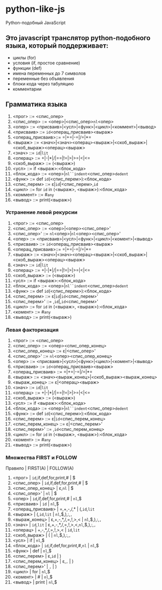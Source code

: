 # python-like-js
Python-подобный JavaScript

## Это javascript транслятор python-подобного языка, который поддерживает:
* циклы (for)
* условия (if, простое сравнение)
* функции (def)
* имена переменных до 7 символов
* переменные без объявления
* блоки кода через табуляцию
* комментарии

## Грамматика языка

1. <прог>           ::= <спис_опер>
2. <спис_опер>      ::= <опер>|<спис_опер>`nl`<опер>
3. <опер>           ::= <присваив>|<усл>|<функ>|<цикл>|<коммент>|<вывод>
4. <присваив>       ::= `id`<операц_присваив><выраж>
5. <операц_присваив>::= =|+=|-=|/=|*=
6. <выраж>          ::= <знач>|<знач><операц><выраж>|<скоб_выраж>|<скоб_выраж><операц><выраж>
7. <знач>           ::= `id`|`lit`
8. <операц>         ::= +|-|*|/|==|!=|>|>=|<|<=
9. <скоб_выраж>     ::= (<выраж>)
10. <усл>           ::= if <выраж>:<блок_кода>
11. <блок_кода>     ::= <опер>|`nl``indent`<спис_опер>`dedent`
12. <функ>          ::= def `id`(<спис_перем>):<блок_кода>
13. <спис_перем>    ::= ε|`id`|<спис_перем>,`id`
14. <цикл>          ::= for `id` in (<выраж>, <выраж>):<блок_кода>
15. <коммент>       ::= #`any`
16. <вывод>         ::= print(<выраж>)

### Устранение левой рекурсии

1. <прог>           ::= <спис_опер>
2. <спис_опер>      ::= <опер>|<опер><спис_опер>'
3. <спис_опер>'     ::= `nl`<опер>|`nl`<опер><спис_опер>'
4. <опер>           ::= <присваив>|<усл>|<функ>|<цикл>|<комент>|<вывод>
5. <присваив>       ::= `id`<операц_присваив><выраж>
6. <операц_присваив>::= =|+=|-=|/=|*=
7. <выраж>          ::= <знач>|<знач><операц><выраж>|<скоб_выраж>|<скоб_выраж><операц><выраж>
8. <знач>           ::= `id`|`lit`
9. <операц>         ::= +|-|*|/|==|!=|>|>=|<|<=
10. <скоб_выраж>    ::= (<выраж>)
11. <усл>           ::= if <выраж>:<блок_кода>
12. <блок_кода>     ::= <опер>|`nl``indent`<спис_опер>`dedent`
13. <функ>          ::= def `id`(<спис_перем>):<блок_кода>
14. <спис_перем>    ::= ε|`id`|`id`<спис_перем>'
15. <спис_перем>'   ::= ,`id`|,`id`<спис_перем>'
16. <цикл>          ::= for `id` in (<выраж>, <выраж>):<блок_кода>
17. <комент>        ::= #`any`
18. <вывод>         ::= print(<выраж>)

### Левая факторизация

1. <прог>               ::= <спис_опер>
2. <спис_опер>          ::= <опер><спис_опер_конец>
3. <спис_опер_конец>    ::= ε|<спис_опер>'
4. <спис_опер>'         ::= `nl`<опер><спис_опер_конец>
5. <опер>               ::= <присваив>|<усл>|<функ>|<цикл>|<комент>|<вывод>
6. <присваив>           ::= `id`<операц_присваив><выраж>
7. <операц_присваив>    ::= =|+=|-=|/=|*=
8. <выраж>              ::= <знач><выраж_конец>|<скоб_выраж><выраж_конец>
9. <выраж_конец>        ::= ε|<операц><выраж>
10. <знач>              ::= `id`|`lit`
11. <операц>            ::= +|-|*|/|==|!=|>|>=|<|<=
12. <скоб_выраж>        ::= (<выраж>)
13. <усл>               ::= if <выраж>:<блок_кода>
14. <блок_кода>         ::= <опер>|`nl``indent`<спис_опер>`dedent`
15. <функ>              ::= def `id`(<спис_перем>):<блок_кода>
16. <спис_перем>        ::= ε|`id`<спис_перем_конец>
17. <спис_перем_конец>  ::= ε|<спис_перем>'
18. <спис_перем>'       ::= ,`id`<спис_перем_конец>
19. <цикл>              ::= for `id` in (<выраж>, <выраж>):<блок_кода>
20. <комент>            ::= #`any`
21. <вывод>             ::= print(<выраж>)

### Множества FIRST и FOLLOW

Правило                 | FIRST(A)                      | FOLLOW(A)
1. <прог>               | `id`,if,def,for,print,#       | $
2. <спис_опер>          | `id`,if,def,for,print,#       | $
3. <спис_опер_конец>    | ε,`nl`                        | $
4. <спис_опер>'         | `nl`                          | $
5. <опер>               | `id`,if,def,for,print,#       | `nl`,$
6. <присваив>           | `id`                          | `nl`,$
7. <операц_присваив>    | =,+,-,/,*                     | (,`id`,`lit`
8. <выраж>              | (,`id`,`lit`                  | `nl`,$,),:,`,`
9. <выраж_конец>        | ε,+,-,*,/,=,!,>,<             | `nl`,$,),:,`,`
10. <знач>              | `id`,`lit`                    | ε,+,-,*,/,=,!,>,<,`nl`,$,),:,`,`
11. <операц>            | +,-,*,/,=,!,>,<               | `id`,`lit`
12. <скоб_выраж>        | (                             | `nl`,$,),:,`,`
13. <усл>               | if                            | `nl`,$
14. <блок_кода>         | `id`,if,def,for,print,#,`nl`  | `nl`,$
15. <функ>              | def                           | `nl`,$
16. <спис_перем>        | ε,`id`                        | )
17. <спис_перем_конец>  | ε,`,`                         | )
18. <спис_перем>'       | `,`                           | )
19. <цикл>              | for                           | `nl`,$
20. <комент>            | #                             | `nl`,$
21. <вывод>             | print                         | `nl`,$
